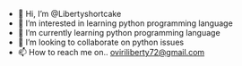 - 👋 Hi, I’m @Libertyshortcake
- 👀 I’m interested in learning python programming language 
- 🌱 I’m currently learning python programming language 
- 💞️ I’m looking to collaborate on python issues 
- 📫 How to reach me on.. oviriliberty72@gmail.com 

<!---
Libertyshortcake/Libertyshortcake is a ✨ special ✨ repository because its `README.md` (this file) appears on your GitHub profile.
You can click the Preview link to take a look at your changes.
--->
